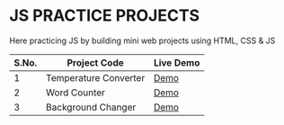 # JS PRACTICE PROJECTS

Here practicing JS by building mini web projects using HTML, CSS & JS  

<table>
	<thead>
		<tr>
			<th>S.No.</th>
			<th>Project Code</th>
			<th>Live Demo</th>
		</tr>
	</thead>
	<tbody>
		<tr>
			<td>1</td>
			<td>Temperature Converter</td>
			<td><a href="https://devvanu.github.io/js-practice-projects/temperature-converter/index.html" target="_blank">Demo</a></td>
		</tr>
		<tr>
			<td>2</td>
			<td>Word Counter</td>
			<td><a href="https://devvanu.github.io/js-practice-projects/word-counter/index.html" target="_blank">Demo</a></td>
		</tr>
		<tr>
			<td>3</td>
			<td>Background Changer</td>
			<td><a href="https://devvanu.github.io/js-practice-projects/background-changer/index.html" target="_blank">Demo</a></td>
		</tr>
	</tbody>
</table>

